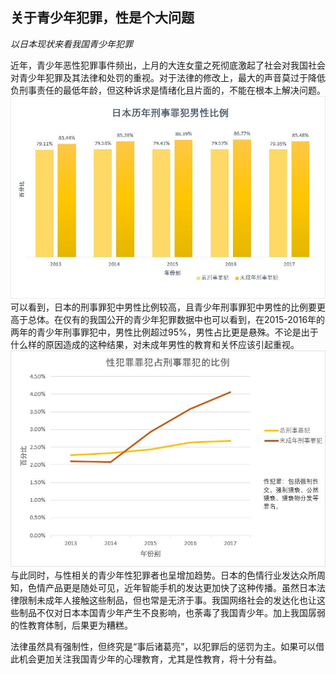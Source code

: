 ## 关于青少年犯罪，性是个大问题
*以日本现状来看我国青少年犯罪*

  近年，青少年恶性犯罪事件频出，上月的大连女童之死彻底激起了社会对我国社会对青少年犯罪及其法律和处罚的重视。对于法律的修改上，最大的声音莫过于降低负刑事责任的最低年龄，但这种诉求是情绪化且片面的，不能在根本上解决问题。
![男性](https://github.com/Ji9812/keshihua/blob/master/刑法.jpg)
  可以看到，日本的刑事罪犯中男性比例较高，且青少年刑事罪犯中男性的比例要更高于总体。在仅有的我国公开的青少年犯罪数据中也可以看到，在2015-2016年的两年的青少年刑事罪犯中，男性比例超过95%，男性占比更是悬殊。不论是出于什么样的原因造成的这种结果，对未成年男性的教育和关怀应该引起重视。
![性犯罪](https://github.com/Ji9812/keshihua/blob/master/性犯罪.jpg)
  与此同时，与性相关的青少年性犯罪者也呈增加趋势。日本的色情行业发达众所周知，色情产品更是随处可见，近年智能手机的发达更加快了这种传播。虽然日本法律限制未成年人接触这些制品，但也常是无济于事。我国网络社会的发达化也让这些制品不仅对日本本国青少年产生不良影响，也荼毒了我国青少年。加上我国孱弱的性教育体制，后果更为糟糕。
  
  法律虽然具有强制性，但终究是“事后诸葛亮”，以犯罪后的惩罚为主。如果可以借此机会更加关注我国青少年的心理教育，尤其是性教育，将十分有益。
